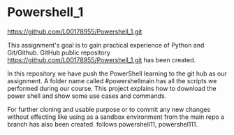 # Powershell_1
https://github.com/L00178955/Powershell_1.git

This assignment's goal is to gain practical experience of Python and Git/Github. GitHub public repository https://github.com/L00178955/Powershell_1.git has been created.

In this repository we have push the PowerShell learning to the git hub as our assignment.
 A folder name called #powershellmain has all the scripts we performed during our course.
This project explains how to download the power shell and show some use cases and commands.

For further cloning and usable purpose or to commit any new changes without effecting like using as a sandbox environment from the main repo a branch has also been created.
follows powershell11, powershel111.
